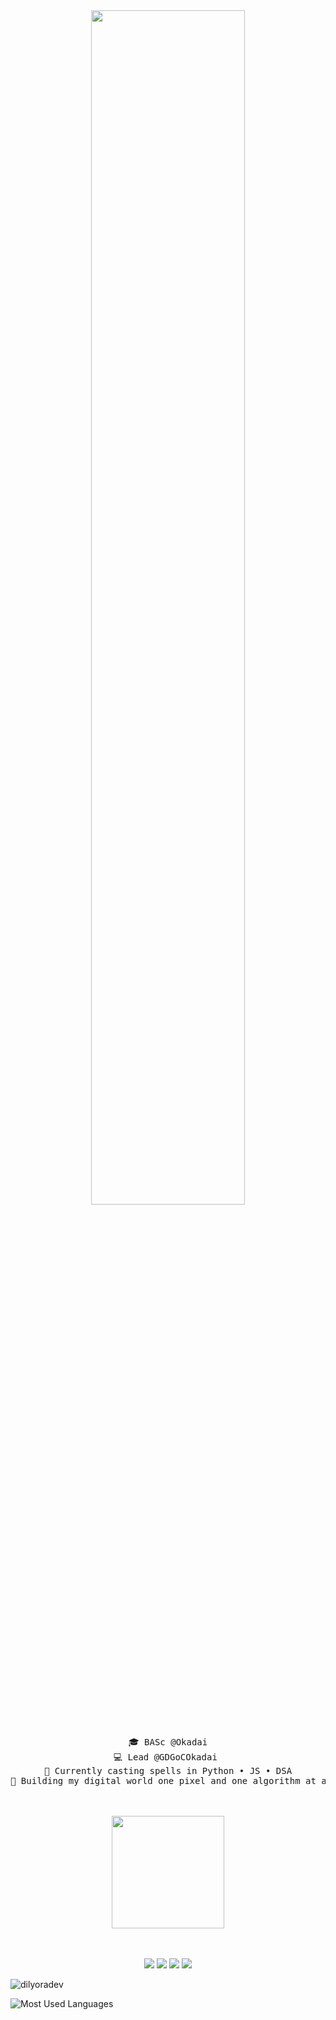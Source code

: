 <div align="center">
<img src="https://readme-typing-svg.demolab.com?font=Inconsolata&weight=500&size=50&duration=4000&pause=300&color=A7A459&center=true&vCenter=true&multiline=true&repeat=false&random=false&width=1300&height=140&lines=Hello+hello;I'm+Dilyora%2C+a+techie+and+magical+girl+wannabe+%E2%9C%A9" width="70%" />
<br><br>
<pre>
🎓 BASc @Okadai
💻 Lead @GDGoCOkadai 
🧠 Currently casting spells in Python • JS • DSA
🎨 Building my digital world one pixel and one algorithm at a time
</pre>
<br><br>
<img src="https://media1.giphy.com/media/v1.Y2lkPTc5MGI3NjExYWJhc2VveTl4ZmQ4MjdyZGN6M3RxeGhva3JqNjJ6Nno5Yml6MXF2YyZlcD12MV9pbnRlcm5hbF9naWZfYnlfaWQmY3Q9Zw/j7k6JOp8LufhXspVfu/giphy.gif" height="180" />
<br><br><br>
    
[![](https://img.shields.io/badge/linkedin-0a66c2)](https://www.linkedin.com/in/dilyorakhon-a-b6a449219/)
[![](https://img.shields.io/badge/kaggle-6364ff)](https://www.kaggle.com/dilyoradev)
[![](https://img.shields.io/badge/hackerrank-32CD32	)](https://www.hackerrank.com/profile/dilyoradev)
[![](https://img.shields.io/badge/instagram-ff66ab)](https://www.instagram.com/dilyora.akr/?next=%2F)
</div>

<p align="left"> <img src="https://komarev.com/ghpvc/?username=dilyoradev&label=Profile%20views&color=0e75b6&style=flat" alt="dilyoradev" /> </p>
<img align="left" src="https://github-readme-stats.vercel.app/api/top-langs/?username=anuraghazra&layout=compact" alt="Most Used Languages">
